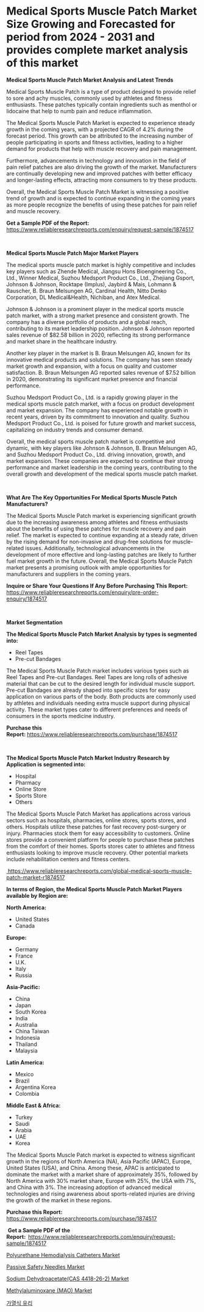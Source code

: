<p><h1>Medical Sports Muscle Patch Market Size Growing and Forecasted for period from 2024 - 2031 and provides complete market analysis of this market</h1></p><p><strong>Medical Sports Muscle Patch Market Analysis and Latest Trends</strong></p>
<p><p>Medical Sports Muscle Patch is a type of product designed to provide relief to sore and achy muscles, commonly used by athletes and fitness enthusiasts. These patches typically contain ingredients such as menthol or lidocaine that help to numb pain and reduce inflammation.</p><p>The Medical Sports Muscle Patch Market is expected to experience steady growth in the coming years, with a projected CAGR of 4.2% during the forecast period. This growth can be attributed to the increasing number of people participating in sports and fitness activities, leading to a higher demand for products that help with muscle recovery and pain management.</p><p>Furthermore, advancements in technology and innovation in the field of pain relief patches are also driving the growth of the market. Manufacturers are continually developing new and improved patches with better efficacy and longer-lasting effects, attracting more consumers to try these products.</p><p>Overall, the Medical Sports Muscle Patch Market is witnessing a positive trend of growth and is expected to continue expanding in the coming years as more people recognize the benefits of using these patches for pain relief and muscle recovery.</p></p>
<p><strong>Get a Sample PDF of the Report:&nbsp;</strong> <a href="https://www.reliableresearchreports.com/enquiry/request-sample/1874517">https://www.reliableresearchreports.com/enquiry/request-sample/1874517</a></p>
<p>&nbsp;</p>
<p><strong>Medical Sports Muscle Patch Major Market Players</strong></p>
<p><p>The medical sports muscle patch market is highly competitive and includes key players such as Zhende Medical, Jiangsu Hons Bioengineering Co., Ltd., Winner Medical, Suzhou Medsport Product Co., Ltd., Zhejiang Gsport, Johnson & Johnson, Rocktape (Implus), Jaybird & Mais, Lohmann & Rauscher, B. Braun Melsungen AG, Cardinal Health, Nitto Denko Corporation, DL Medical&Health, Nichiban, and Atex Medical.</p><p>Johnson & Johnson is a prominent player in the medical sports muscle patch market, with a strong market presence and consistent growth. The company has a diverse portfolio of products and a global reach, contributing to its market leadership position. Johnson & Johnson reported sales revenue of $82.58 billion in 2020, reflecting its strong performance and market share in the healthcare industry.</p><p>Another key player in the market is B. Braun Melsungen AG, known for its innovative medical products and solutions. The company has seen steady market growth and expansion, with a focus on quality and customer satisfaction. B. Braun Melsungen AG reported sales revenue of $7.52 billion in 2020, demonstrating its significant market presence and financial performance.</p><p>Suzhou Medsport Product Co., Ltd. is a rapidly growing player in the medical sports muscle patch market, with a focus on product development and market expansion. The company has experienced notable growth in recent years, driven by its commitment to innovation and quality. Suzhou Medsport Product Co., Ltd. is poised for future growth and market success, capitalizing on industry trends and consumer demand.</p><p>Overall, the medical sports muscle patch market is competitive and dynamic, with key players like Johnson & Johnson, B. Braun Melsungen AG, and Suzhou Medsport Product Co., Ltd. driving innovation, growth, and market expansion. These companies are expected to continue their strong performance and market leadership in the coming years, contributing to the overall growth and development of the medical sports muscle patch market.</p></p>
<p>&nbsp;</p>
<p><strong>What Are The Key Opportunities For Medical Sports Muscle Patch Manufacturers?</strong></p>
<p><p>The Medical Sports Muscle Patch market is experiencing significant growth due to the increasing awareness among athletes and fitness enthusiasts about the benefits of using these patches for muscle recovery and pain relief. The market is expected to continue expanding at a steady rate, driven by the rising demand for non-invasive and drug-free solutions for muscle-related issues. Additionally, technological advancements in the development of more effective and long-lasting patches are likely to further fuel market growth in the future. Overall, the Medical Sports Muscle Patch market presents a promising outlook with ample opportunities for manufacturers and suppliers in the coming years.</p></p>
<p><strong>Inquire or Share Your Questions If Any Before Purchasing This Report:</strong> <a href="https://www.reliableresearchreports.com/enquiry/pre-order-enquiry/1874517">https://www.reliableresearchreports.com/enquiry/pre-order-enquiry/1874517</a></p>
<p>&nbsp;</p>
<p><strong>Market Segmentation</strong></p>
<p><strong>The Medical Sports Muscle Patch Market Analysis by types is segmented into:</strong></p>
<p><ul><li>Reel Tapes</li><li>Pre-cut Bandages</li></ul></p>
<p><p>The Medical Sports Muscle Patch market includes various types such as Reel Tapes and Pre-cut Bandages. Reel Tapes are long rolls of adhesive material that can be cut to the desired length for individual muscle support. Pre-cut Bandages are already shaped into specific sizes for easy application on various parts of the body. Both products are commonly used by athletes and individuals needing extra muscle support during physical activity. These market types cater to different preferences and needs of consumers in the sports medicine industry.</p></p>
<p><strong>Purchase this Report:&nbsp;</strong><a href="https://www.reliableresearchreports.com/purchase/1874517">https://www.reliableresearchreports.com/purchase/1874517</a></p>
<p>&nbsp;</p>
<p><strong>The Medical Sports Muscle Patch Market Industry Research by Application is segmented into:</strong></p>
<p><ul><li>Hospital</li><li>Pharmacy</li><li>Online Store</li><li>Sports Store</li><li>Others</li></ul></p>
<p><p>The Medical Sports Muscle Patch Market has applications across various sectors such as hospitals, pharmacies, online stores, sports stores, and others. Hospitals utilize these patches for fast recovery post-surgery or injury. Pharmacies stock them for easy accessibility to customers. Online stores provide a convenient platform for people to purchase these patches from the comfort of their homes. Sports stores cater to athletes and fitness enthusiasts looking to improve muscle recovery. Other potential markets include rehabilitation centers and fitness centers.</p></p>
<p><a href="https://www.reliableresearchreports.com/global-medical-sports-muscle-patch-market-r1874517">&nbsp;https://www.reliableresearchreports.com/global-medical-sports-muscle-patch-market-r1874517</a></p>
<p><strong>In terms of Region, the Medical Sports Muscle Patch Market Players available by Region are:</strong></p>
<p>
    <p> <strong> North America: </strong>
        <ul>
            <li>United States</li>
            <li>Canada</li>
        </ul>
        </p> 
    <p> <strong> Europe: </strong>
        <ul>
            <li>Germany</li>
            <li>France</li>
            <li>U.K.</li>
            <li>Italy</li>
            <li>Russia</li>
        </ul>
        </p> 
    <p> <strong> Asia-Pacific: </strong>
        <ul>
            <li>China</li>
            <li>Japan</li>
            <li>South Korea</li>
            <li>India</li>
            <li>Australia</li>
            <li>China Taiwan</li>
            <li>Indonesia</li>
            <li>Thailand</li>
            <li>Malaysia</li>
        </ul>
        </p> 
    <p> <strong> Latin America: </strong>
        <ul>
            <li>Mexico</li>
            <li>Brazil</li>
            <li>Argentina Korea</li>
            <li>Colombia</li>
        </ul>
        </p> 
    <p> <strong> Middle East & Africa: </strong>
        <ul>
            <li>Turkey</li>
            <li>Saudi</li>
            <li>Arabia</li>
            <li>UAE</li>
            <li>Korea</li>
        </ul>
    </p>
    </p>
<p><p>The Medical Sports Muscle Patch market is expected to witness significant growth in the regions of North America (NA), Asia Pacific (APAC), Europe, United States (USA), and China. Among these, APAC is anticipated to dominate the market with a market share of approximately 35%, followed by North America with 30% market share, Europe with 25%, the USA with 7%, and China with 3%. The increasing adoption of advanced medical technologies and rising awareness about sports-related injuries are driving the growth of the market in these regions.</p></p>
<p><strong>Purchase this Report: </strong><a href="https://www.reliableresearchreports.com/purchase/1874517">https://www.reliableresearchreports.com/purchase/1874517</a></p>
<p>&nbsp;<strong>Get a Sample PDF of the Report:&nbsp;&nbsp;</strong><a href="https://www.reliableresearchreports.com/enquiry/request-sample/1874517">https://www.reliableresearchreports.com/enquiry/request-sample/1874517</a></p>
<p><strong></strong></p>
<p><p><a href="https://github.com/Glendatilghmankmgz0rbhwpy/Market-Research-Report-List-2/blob/main/polyurethane-hemodialysis-catheters-market.md">Polyurethane Hemodialysis Catheters Market</a></p><p><a href="https://github.com/dx0328/Market-Research-Report-List-2/blob/main/passive-safety-needles-market.md">Passive Safety Needles Market</a></p><p><a href="https://issuu.com/reportprime-2/docs/sodium-dehydroacetatecas-4418-26-2-market-size-203">Sodium Dehydroacetate(CAS 4418-26-2) Market</a></p><p><a href="https://issuu.com/reportprime-2/docs/methylaluminoxane-mao-market-size-2030.pptx">Methylaluminoxane (MAO) Market</a></p><p><a href="https://github.com/fernandotryO5lson96765/Market-Research-Report-List-1/blob/main/753591647520.md">가열식 유리</a></p></p>